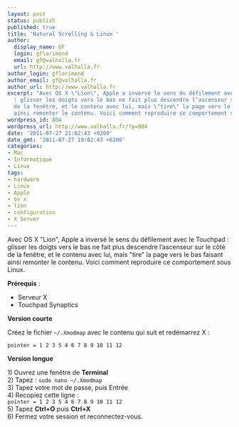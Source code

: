 ```yaml
---
layout: post
status: publish
published: true
title: 'Natural Scrolling & Linux '
author:
  display_name: GF
  login: gflorimond
  email: gf@valhalla.fr
  url: http://www.valhalla.fr
author_login: gflorimond
author_email: gf@valhalla.fr
author_url: http://www.valhalla.fr
excerpt: "Avec OS X \"Lion\", Apple a inversé le sens du défilement avec le Touchpad
  : glisser les doigts vers le bas ne fait plus descendre l’ascenseur sur le côté
  de la fenêtre, et le contenu avec lui, mais \"tire\" la page vers le bas faisant
  ainsi remonter le contenu. Voici comment reproduire ce comportement sous Linux.\r\n\r\n"
wordpress_id: 804
wordpress_url: http://www.valhalla.fr/?p=804
date: '2011-07-27 21:02:43 +0200'
date_gmt: '2011-07-27 19:02:43 +0200'
categories:
- Mac
- Informatique
- Linux
tags:
- hardware
- Linux
- Apple
- os x
- lion
- configuration
- X Server
---
```

<p>Avec OS X "Lion", Apple a inversé le sens du défilement avec le Touchpad : glisser les doigts vers le bas ne fait plus descendre l’ascenseur sur le côté de la fenêtre, et le contenu avec lui, mais "tire" la page vers le bas faisant ainsi remonter le contenu. Voici comment reproduire ce comportement sous Linux.</p>
<p><a id="more"></a><a id="more-804"></a></p>
<p><strong>Prérequis</strong> :
<ul>
<li>Serveur X</li>
<li>Touchpad Synaptics</li>
</ul>
<p><b>Version courte</b></p>
<p>Créez le fichier <code>~/.Xmodmap</code> avec le contenu qui suit et redémarrez X :</p>
<p><code>pointer = 1 2 3 5 4 6 7 8 9 10 11 12</code></p>
<p><b>Version longue</b></p>
<p>1) Ouvrez une fenêtre de <b>Terminal</b><br />
2) Tapez : <code>sudo nano ~/.Xmodmap</code><br />
3) Tapez votre mot de passe, puis Entrée<br />
4) Recopiez cette ligne :<br />
<code>pointer = 1 2 3 5 4 6 7 8 9 10 11 12</code><br />
5) Tapez <b>Ctrl+O</b> puis <b>Ctrl+X</b><br />
6) Fermez votre session et reconnectez-vous.</p>
